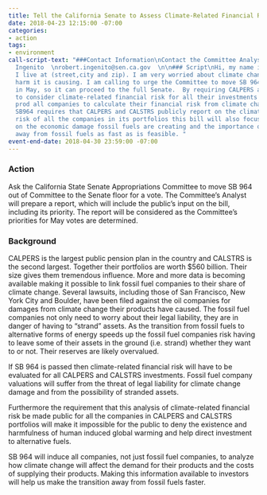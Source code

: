 ```yaml
---
title: Tell the California Senate to Assess Climate-Related Financial Risks
date: 2018-04-23 12:15:00 -07:00
categories:
- action
tags:
- environment
call-script-text: "###Contact Information\nContact the Committee Analyst  \nRobert
  Ingenito  \nrobert.ingenito@sen.ca.gov  \n\n### Script\nHi, my name is (name) and
  I live at (street,city and zip). I am very worried about climate change and the
  harm it is causing. I am calling to urge the Committee to move SB 964 to a vote
  in May, so it can proceed to the full Senate.  By requiring CALPERS and CALSTRS
  to consider climate-related financial risk for all their investments this bill should
  prod all companies to calculate their financial risk from climate change. Because
  SB964 requires that CALPERS and CALSTRS publicly report on the climate related financial
  risk of all the companies in its portfolios this bill will also focus public attention
  on the economic damage fossil fuels are creating and the importance of transitioning
  away from fossil fuels as fast as is feasible. "
event-end-date: 2018-04-30 23:59:00 -07:00
---
```


### Action
Ask the California State Senate Appropriations Committee to move SB 964 out of Committee to the Senate floor for a vote.  The Committee’s Analyst will prepare a report, which will include the public’s input on the bill, including its priority.  The report will be considered as the Committee’s priorities for May votes are determined.  

### Background
CALPERS is the largest public pension plan in the country and CALSTRS is the second largest. Together their portfolios are worth $560 billion. Their size gives them tremendous influence. More and more data is becoming available making it possible to link fossil fuel companies to their share  of climate change. Several lawsuits, including those of San Francisco, New York City and Boulder, have been filed against the oil companies for damages from climate change their products have caused. The fossil fuel companies not only need to worry about their legal liability, they are in danger of having to “strand” assets. As the transition from fossil fuels to alternative forms of energy speeds up the fossil fuel companies risk having to leave some of their assets in the ground (i.e. strand) whether they want to or not. Their reserves are likely overvalued.  

If SB 964 is passed then climate-related financial risk will have to be evaluated for all CALPERS and CALSTRS investments. Fossil fuel company valuations will suffer from the threat of legal liability for climate change damage and from the possibility of stranded assets.  

Furthermore the requirement that this analysis of climate-related financial risk be made public for all the companies in CALPERS and CALSTRS portfolios will make it impossible for the public to deny the existence and harmfulness of human induced global warming and help direct investment to alternative fuels.  

SB 964 will induce all companies, not just fossil fuel companies, to analyze how climate change will affect the demand for their products and the costs of supplying their products. Making this information available to investors will help us make the transition away from fossil fuels faster.